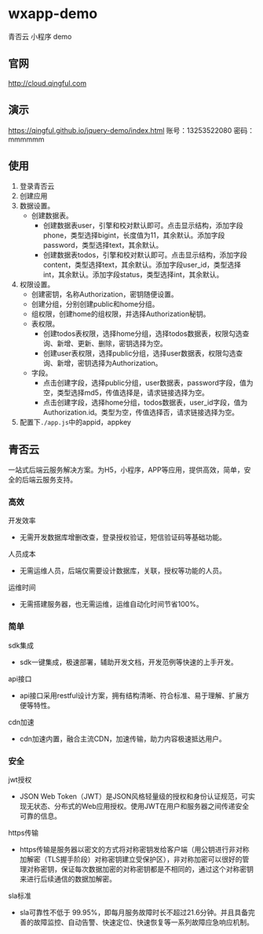 # wxapp-demo
青否云 小程序 demo

## 官网

http://cloud.qingful.com

## 演示

https://qingful.github.io/jquery-demo/index.html
账号：13253522080
密码：mmmmmm

## 使用

1. 登录青否云
2. 创建应用
3. 数据设置。
   - 创建数据表。
     - 创建数据表user，引擎和校对默认即可。点击显示结构，添加字段phone，类型选择bigint，长度值为11，其余默认。添加字段password，类型选择text，其余默认。
     - 创建数据表todos，引擎和校对默认即可。点击显示结构，添加字段content，类型选择text，其余默认。添加字段user_id，类型选择int，其余默认。添加字段status，类型选择int，其余默认。
4. 权限设置。
   - 创建密钥，名称Authorization，密钥随便设置。
   - 创建分组，分别创建public和home分组。
   - 组权限，创建home的组权限，并选择Authorization秘钥。
   - 表权限。
     - 创建todos表权限，选择home分组，选择todos数据表，权限勾选查询、新增、更新、删除，密钥选择为空。
     - 创建user表权限，选择public分组，选择user数据表，权限勾选查询、新增，密钥选择为Authorization。
   - 字段。
     - 点击创建字段，选择public分组，user数据表，password字段，值为空，类型选择md5，传值选择是，请求链接选择为空。
     - 点击创建字段，选择home分组，todos数据表，user_id字段，值为Authorization.id。类型为空，传值选择否，请求链接选择为空。
5. 配置下`./app.js`中的appid，appkey



## 青否云

一站式后端云服务解决方案。为H5，小程序，APP等应用，提供高效，简单，安全的后端云服务支持。



### 高效

开发效率

- 无需开发数据库增删改查，登录授权验证，短信验证码等基础功能。

人员成本

- 无需运维人员，后端仅需要设计数据库，关联，授权等功能的人员。

运维时间

- 无需搭建服务器，也无需运维，运维自动化时间节省100%。



### 简单

sdk集成

- sdk一键集成，极速部署，辅助开发文档，开发范例等快速的上手开发。

api接口

- api接口采用restful设计方案，拥有结构清晰、符合标准、易于理解、扩展方便等特性。

cdn加速

- cdn加速内置，融合主流CDN，加速传输，助力内容极速抵达用户。



### 安全

jwt授权

- JSON Web Token（JWT）是JSON风格轻量级的授权和身份认证规范，可实现无状态、分布式的Web应用授权。使用JWT在用户和服务器之间传递安全可靠的信息。

https传输

- https传输是服务器以密文的方式将对称密钥发给客户端（用公钥进行非对称加解密（TLS握手阶段）对称密钥建立受保护区），非对称加密可以很好的管理对称密钥，保证每次数据加密的对称密钥都是不相同的，通过这个对称密钥来进行后续通信的数据加解密。

sla标准

- sla可靠性不低于 99.95%，即每月服务故障时长不超过21.6分钟。并且具备完善的故障监控、自动告警、快速定位、快速恢复等一系列故障应急响应机制。